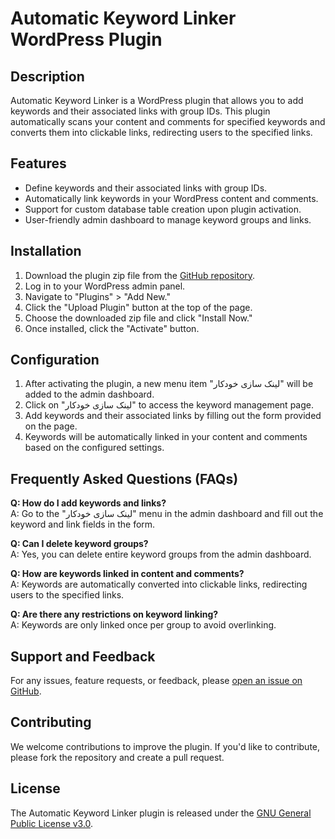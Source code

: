 # Automatic Keyword Linker WordPress Plugin

## Description
Automatic Keyword Linker is a WordPress plugin that allows you to add keywords and their associated links with group IDs. This plugin automatically scans your content and comments for specified keywords and converts them into clickable links, redirecting users to the specified links.

## Features
- Define keywords and their associated links with group IDs.
- Automatically link keywords in your WordPress content and comments.
- Support for custom database table creation upon plugin activation.
- User-friendly admin dashboard to manage keyword groups and links.

## Installation
1. Download the plugin zip file from the [GitHub repository](https://github.com/toghani/auto-internal-linking-wordpress-plugin).
2. Log in to your WordPress admin panel.
3. Navigate to "Plugins" > "Add New."
4. Click the "Upload Plugin" button at the top of the page.
5. Choose the downloaded zip file and click "Install Now."
6. Once installed, click the "Activate" button.

## Configuration
1. After activating the plugin, a new menu item "لینک سازی خودکار" will be added to the admin dashboard.
2. Click on "لینک سازی خودکار" to access the keyword management page.
3. Add keywords and their associated links by filling out the form provided on the page.
4. Keywords will be automatically linked in your content and comments based on the configured settings.

## Frequently Asked Questions (FAQs)
**Q: How do I add keywords and links?**  
A: Go to the "لینک سازی خودکار" menu in the admin dashboard and fill out the keyword and link fields in the form.

**Q: Can I delete keyword groups?**  
A: Yes, you can delete entire keyword groups from the admin dashboard.

**Q: How are keywords linked in content and comments?**  
A: Keywords are automatically converted into clickable links, redirecting users to the specified links.

**Q: Are there any restrictions on keyword linking?**  
A: Keywords are only linked once per group to avoid overlinking.

## Support and Feedback
For any issues, feature requests, or feedback, please [open an issue on GitHub](https://github.com/toghani/auto-internal-linking-wordpress-plugin/issues).

## Contributing
We welcome contributions to improve the plugin. If you'd like to contribute, please fork the repository and create a pull request.

## License
The Automatic Keyword Linker plugin is released under the [GNU General Public License v3.0](https://www.gnu.org/licenses/gpl-3.0.en.html).
